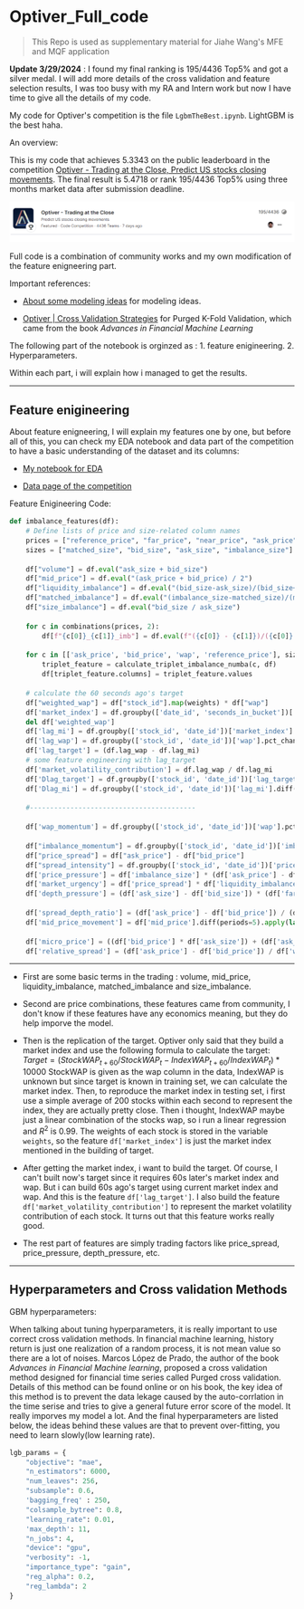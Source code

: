 # Optiver_Full_code
> This Repo is used as supplementary material for Jiahe Wang's MFE and MQF application

**Update 3/29/2024** : I found my final ranking is 195/4436 Top5% and got a silver medal. I will add more details of the cross validation and feature selection results, I was too busy with my RA and Intern work but now I have time to give all the details of my code.

My code for Optiver's competition is the file ```LgbmTheBest.ipynb```. LightGBM is the best haha.

An overview:

This is my code that achieves 5.3343 on the public leaderboard in the competition [Optiver - Trading at the Close, Predict US stocks closing movements](https://www.kaggle.com/competitions/optiver-trading-at-the-close). The final result is 5.4718 or rank 195/4436 Top5% using three months market data after submission deadline.

![My ranking](./competition_result.png)

Full code is a combination of community works and my own modification of the feature enigneering part.

Important references:

- [About some modeling ideas](https://www.kaggle.com/competitions/optiver-trading-at-the-close/discussion/450626) for modeling ideas.

- [Optiver | Cross Validation Strategies](https://www.kaggle.com/code/sunghoshim/optiver-cross-validation-strategies) for Purged K-Fold Validation, which came from the book *Advances in Financial Machine Learning*

The following part of the notebook is orginzed as : 1. feature enigineering. 2. Hyperparameters.

Within each part, i will explain how i managed to get the results.

---

## Feature enigineering

About feature enigneering, I will explain my features one by one, but before all of this, you can check my EDA notebook and data part of the competition to have a basic understanding of the dataset and its columns:

- [My notebook for EDA](https://www.kaggle.com/code/nolansmith/eda-part1-missing-values)

- [Data page of the competition](https://www.kaggle.com/competitions/optiver-trading-at-the-close/data)

Feature Enigineering Code:
```python
def imbalance_features(df):
    # Define lists of price and size-related column names
    prices = ["reference_price", "far_price", "near_price", "ask_price", "bid_price", "wap"]
    sizes = ["matched_size", "bid_size", "ask_size", "imbalance_size"]
    
    df["volume"] = df.eval("ask_size + bid_size")
    df["mid_price"] = df.eval("(ask_price + bid_price) / 2")
    df["liquidity_imbalance"] = df.eval("(bid_size-ask_size)/(bid_size+ask_size)")
    df["matched_imbalance"] = df.eval("(imbalance_size-matched_size)/(matched_size+imbalance_size)")
    df["size_imbalance"] = df.eval("bid_size / ask_size")

    for c in combinations(prices, 2):
        df[f"{c[0]}_{c[1]}_imb"] = df.eval(f"({c[0]} - {c[1]})/({c[0]} + {c[1]})")

    for c in [['ask_price', 'bid_price', 'wap', 'reference_price'], sizes]:
        triplet_feature = calculate_triplet_imbalance_numba(c, df)
        df[triplet_feature.columns] = triplet_feature.values
    
    # calculate the 60 seconds ago's target
    df["weighted_wap"] = df["stock_id"].map(weights) * df["wap"]
    df['market_index'] = df.groupby(['date_id', 'seconds_in_bucket'])['weighted_wap'].transform(lambda x : x.sum())
    del df['weighted_wap']
    df['lag_mi'] = df.groupby(['stock_id', 'date_id'])['market_index'].pct_change(periods=6) * 10000
    df['lag_wap'] = df.groupby(['stock_id', 'date_id'])['wap'].pct_change(periods=6) * 10000
    df['lag_target'] = (df.lag_wap - df.lag_mi)
    # some feature engineering with lag_target
    df['market_volatility_contribution'] = df.lag_wap / df.lag_mi
    df['Dlag_target'] = df.groupby(['stock_id', 'date_id'])['lag_target'].diff()
    df['Dlag_mi'] = df.groupby(['stock_id', 'date_id'])['lag_mi'].diff()
    
    #-----------------------------------------
    
    df['wap_momentum'] = df.groupby(['stock_id', 'date_id'])['wap'].pct_change(periods=6)
   
    df["imbalance_momentum"] = df.groupby(['stock_id', 'date_id'])['imbalance_size'].diff(periods=1) / df['matched_size']
    df["price_spread"] = df["ask_price"] - df["bid_price"]
    df["spread_intensity"] = df.groupby(['stock_id', 'date_id'])['price_spread'].diff()
    df['price_pressure'] = df['imbalance_size'] * (df['ask_price'] - df['bid_price'])
    df['market_urgency'] = df['price_spread'] * df['liquidity_imbalance']
    df['depth_pressure'] = (df['ask_size'] - df['bid_size']) * (df['far_price'] - df['near_price'])
    
    df['spread_depth_ratio'] = (df['ask_price'] - df['bid_price']) / (df['bid_size'] + df['ask_size'])
    df['mid_price_movement'] = df['mid_price'].diff(periods=5).apply(lambda x: 1 if x > 0 else (-1 if x < 0 else 0))
    
    df['micro_price'] = ((df['bid_price'] * df['ask_size']) + (df['ask_price'] * df['bid_size'])) / (df['bid_size'] + df['ask_size'])
    df['relative_spread'] = (df['ask_price'] - df['bid_price']) / df['wap']
```

---

- First are some basic terms in the trading : volume, mid_price, liquidity_imbalance, matched_imbalance and size_imbalance.

- Second are price combinations, these features came from community, I don't know if these features have any economics meaning, but they do help imporve the model.

- Then is the replication of the target. Optiver only said that they build a market index and use the following formula to calculate the target: $Target = (StockWAP_{t+60} / StockWAP_{t} - IndexWAP_{t+60} / IndexWAP_{t})*10000$     StockWAP is given as the wap column in the data, IndexWAP is unknown but since target is known in training set, we can calculate the market index. Then, to reproduce the market index in testing set, i first use a simple average of 200 stocks within each second to represent the index, they are actually pretty close. Then i thought, IndexWAP maybe just a linear combination of the stocks wap, so i run a linear regression and $R^2$ is 0.99. The weights of each stock is stored in the variable ```weights```, so the feature ```df['market_index']``` is just the market index mentioned in the building of target.

- After getting the market index, i want to build the target. Of course, I can't built now's target since it requires 60s later's market index and wap. But i can build 60s ago's target using current market index and wap. And this is the feature ```df['lag_target']```. I also build the feature ```df['market_volatility_contribution']``` to represent the market volatility contribution of each stock. It turns out that this feature works really good.

- The rest part of features are simply trading factors like price_spread, price_pressure, depth_pressure, etc.

---

## Hyperparameters and Cross validation Methods

GBM hyperparameters:

When talking about tuning hyperparameters, it is really important to use correct cross validation methods. In financial machine learning, history return is just one realization of a random process, it is not mean value so there are a lot of noises. Marcos López de Prado, the author of the book *Advances in Financial Machine learning*, proposed a cross validation method designed for financial time series called Purged cross validation. Details of this method can be found online or on his book, the key idea of this method is to prevent the data lekage caused by the auto-corrlation in the time serise and tries to give a general future error score of the model. It really imporves my model a lot. And the final hyperparameters are listed below, the ideas behind these values are that to prevent over-fitting, you need to learn slowly(low learning rate).

```python
lgb_params = {
    "objective": "mae",
    "n_estimators": 6000,
    "num_leaves": 256,
    "subsample": 0.6,
    'bagging_freq' : 250,
    "colsample_bytree": 0.8,
    "learning_rate": 0.01,
    'max_depth': 11,
    "n_jobs": 4,
    "device": "gpu",
    "verbosity": -1,
    "importance_type": "gain",
    "reg_alpha": 0.2,
    "reg_lambda": 2
}
```
